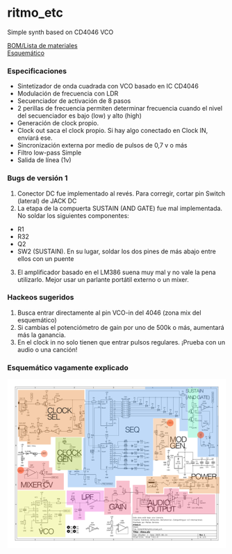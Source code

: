 # ritmo_etc
 Simple synth based on CD4046 VCO

 [BOM/Lista de materiales](bom.pdf)  
 [Esquemático](ritmoetc_schematic_color_v1.pdf)

### Especificaciones
- Sintetizador de onda cuadrada con VCO basado en IC CD4046
- Modulación de frecuencia con LDR
- Secuenciador de activación de 8 pasos
- 2 perillas de frecuencia permiten determinar frecuencia cuando el nivel del secuenciador es bajo (low) y alto (high)
- Generación de clock propio.
- Clock out saca el clock propio. Si hay algo conectado en Clock IN, enviará ese.
- Sincronización externa por medio de pulsos de 0,7 v o más
- Filtro low-pass Simple
- Salida de línea (1v)

### Bugs de versión 1
1. Conector DC fue implementado al revés. Para corregir, cortar pin Switch (lateral) de JACK DC
2. La etapa de la compuerta SUSTAIN (AND GATE) fue mal implementada. No soldar los siguientes componentes:
  - R1
  - R32
  - Q2
  - SW2 (SUSTAIN). En su lugar, soldar los dos pines de más abajo entre ellos con un puente
3. El amplificador basado en el LM386 suena muy mal y no vale la pena utilizarlo. Mejor usar un parlante portátil externo o un mixer.

### Hackeos sugeridos

1. Busca entrar directamente al pin VCO-in del 4046 (zona mix del esquemático)
2. Si cambias el potenciómetro de gain por uno de 500k o más, aumentará más la ganancia.
3. En el clock in no solo tienen que entrar pulsos regulares. ¡Prueba con un audio o una canción!

### Esquemático vagamente explicado

![ritmoetc_schematic_v1_chunks.png](ritmoetc_schematic_v1_chunks.png "")
